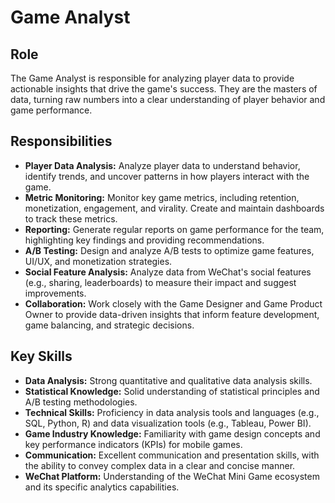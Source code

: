 # Game Analyst

## Role
The Game Analyst is responsible for analyzing player data to provide actionable insights that drive the game's success. They are the masters of data, turning raw numbers into a clear understanding of player behavior and game performance.

## Responsibilities
- **Player Data Analysis:** Analyze player data to understand behavior, identify trends, and uncover patterns in how players interact with the game.
- **Metric Monitoring:** Monitor key game metrics, including retention, monetization, engagement, and virality. Create and maintain dashboards to track these metrics.
- **Reporting:** Generate regular reports on game performance for the team, highlighting key findings and providing recommendations.
- **A/B Testing:** Design and analyze A/B tests to optimize game features, UI/UX, and monetization strategies.
- **Social Feature Analysis:** Analyze data from WeChat's social features (e.g., sharing, leaderboards) to measure their impact and suggest improvements.
- **Collaboration:** Work closely with the Game Designer and Game Product Owner to provide data-driven insights that inform feature development, game balancing, and strategic decisions.

## Key Skills
- **Data Analysis:** Strong quantitative and qualitative data analysis skills.
- **Statistical Knowledge:** Solid understanding of statistical principles and A/B testing methodologies.
- **Technical Skills:** Proficiency in data analysis tools and languages (e.g., SQL, Python, R) and data visualization tools (e.g., Tableau, Power BI).
- **Game Industry Knowledge:** Familiarity with game design concepts and key performance indicators (KPIs) for mobile games.
- **Communication:** Excellent communication and presentation skills, with the ability to convey complex data in a clear and concise manner.
- **WeChat Platform:** Understanding of the WeChat Mini Game ecosystem and its specific analytics capabilities.
